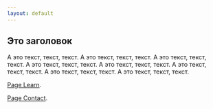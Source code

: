 ```yaml
---
layout: default
---
```



## Это заголовок

А это текст, текст, текст.
А это текст, текст, текст.
А это текст, текст, текст.
А это текст, текст, текст.
А это текст, текст, текст.
А это текст, текст, текст.
А это текст, текст, текст.
А это текст, текст, текст.


[Page Learn](./learn.html).

[Page Contact](./contact.html).

